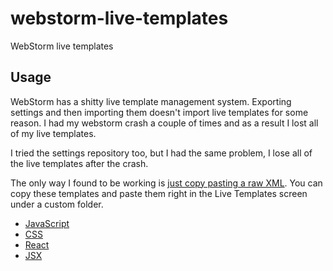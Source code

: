 # webstorm-live-templates
WebStorm live templates

## Usage
WebStorm has a shitty live template management system. Exporting settings and then importing them doesn't import live templates for some reason. I had my webstorm crash a couple of times and as a result I lost all of my live templates. 

I tried the settings repository too, but I had the same problem, I lose all of the live templates after the crash.

The only way I found to be working is [just copy pasting a raw XML](https://www.jetbrains.com/help/idea/15.0/sharing-live-templates.html). You can copy these templates and paste them right in the Live Templates screen under a custom folder.

- [JavaScript](javascript.md)
- [CSS](css.md)
- [React](react.md)
- [JSX](jsx.md)
